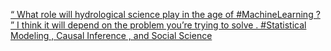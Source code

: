 [“ What role will hydrological science play in the age of #MachineLearning ? ” I think it will depend on the problem you’re trying to solve .   #Statistical Modeling , Causal Inference , and Social Science](https://qi.tc/qi/118073)